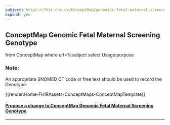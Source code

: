 ```yaml
---
subject: https://fhir.nhs.uk/ConceptMap/genomics-fetal-maternal-screening-genotype
expand: yes
---
```



## ConceptMap Genomic Fetal Maternal Screening Genotype
<fql>
from
	ConceptMap
where
  url=%subject
  select
    Usage:purpose
</fql>

### Note: 
An appropriate SNOMED CT code or free text should be used to record the Genotype

{{render:Home-FHIRAssets-ConceptMaps-ConceptMapTemplate}}

<div id="Feedback" class="tabcontent">
<h4><a href='https://simplifier.net/NHS-Digital-FHIR-Genomics-Implementation-Guide/genomics-fetal-maternal-screening-genotype/~issues?level=File' target="_blank">Propose a change to  ConceptMap Genomic Fetal Maternal Screening Genotype </a></h4>
</div>

---
